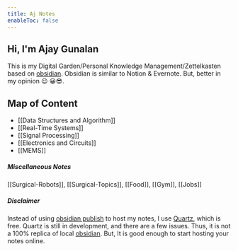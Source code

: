 ```yaml
---
title: Aj Notes
enableToc: false
---
```


## Hi, I'm Ajay Gunalan
This is my Digital Garden/Personal Knowledge Management/Zettelkasten based on [obsidian](https://obsidian.md/). Obsidian is similar to Notion & Evernote. But, better in my opinion 😉 😀😎.

## Map of Content
- [[Data Structures and Algorithm]]
- [[Real-Time Systems]]
- [[Signal Processing]]
- [[Electronics and Circuits]]
- [[MEMS]]

##### Miscellaneous Notes
[[Surgical-Robots]], [[Surgical-Topics]], [[Food]], [[Gym]], [[Jobs]]

##### Disclaimer
Instead of using [obsidian publish](https://obsidian.md/publish) to host my notes,  I use [Quartz](https://github.com/jackyzha0/quartz), which is free. Quartz is still in development, and there are a few issues. Thus, it is not a 100%  replica of local [obsidian](https://obsidian.md/). But, It is good enough to start hosting your notes online.


